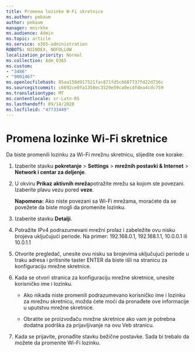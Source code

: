 ```yaml
---
title: Promena lozinke W-Fi skretnice
ms.author: pebaum
author: pebaum
manager: mnirkhe
ms.audience: Admin
ms.topic: article
ms.service: o365-administration
ROBOTS: NOINDEX, NOFOLLOW
localization_priority: Normal
ms.collection: Adm_O365
ms.custom:
- "3486"
- "9001467"
ms.openlocfilehash: 85aa158d917521fac871fd5c6687737fd22d736c
ms.sourcegitcommit: c6692ce0fa1358ec3529e59ca0ecdfdea4cdc759
ms.translationtype: MT
ms.contentlocale: sr-Latn-RS
ms.lasthandoff: 09/14/2020
ms.locfileid: "47733449"
---
```

# <a name="change-your-wi-fi-router-password"></a>Promena lozinke Wi-Fi skretnice

Da biste promenili lozinku za Wi-Fi mrežnu skretnicu, slijedite ove korake:

1. Izaberite stavku **pokretanje**  >  **Settings**  >  **mrežnih postavki & Internet**  >  **Network i centar za deljenje**.

2. U okviru **Prikaz aktivnih mreža**potražite mrežu sa kojom ste povezani. Izaberite plavu vezu pored **veze**.<br>

   **Napomena:** Ako niste povezani sa Wi-Fi mrežama, moraćete da se povežete da biste mogli da promenite lozinku.

3. Izaberite stavku **Detalji**.

4. Potražite IPv4 podrazumevani mrežni prolaz i zabeležite ovu nisku brojeva uključujući periode. Na primer: 192.168.0.1, 192.168.1.1, 10.0.0.1 ili 10.0.1.1

5. Otvorite pregledač, unesite ovu nisku sa brojevima uključujući periode u traku adresa i pritisnite taster ENTER da biste išli na stranicu za konfiguraciju mrežne skretnice.

6. Kada se otvori stranica za konfiguraciju mrežne skretnice, unesite korisničko ime i lozinku.<br>
   - Ako nikada niste promenili podrazumevano korisničko ime i lozinku za mrežnu skretnicu, možda ćete moći da pronađete ove informacije u uputstvu mrežne skretnice.

   - Obratite se proizvođaču mrežne skretnice ako vam je potrebna dodatna podrška za prijavljivanje na ovu Veb stranicu.

7. Kada se prijavite, pronađite stavku bežične postavke. Sada bi trebalo da možete da promenite Wi-Fi lozinku.

